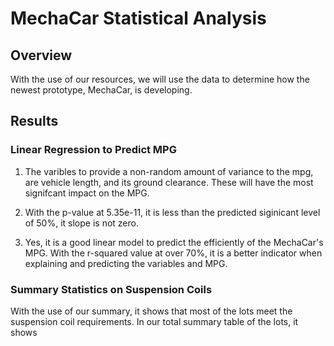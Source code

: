 # MechaCar Statistical Analysis

## Overview
With the use of our resources, we will use the data to determine how the newest prototype, MechaCar, is developing.

## Results

### Linear Regression to Predict MPG

1.  The varibles to provide a non-random amount of variance to the mpg, are vehicle length, and its ground clearance.  These will have the most signifcant impact on the MPG.

2.  With the p-value at 5.35e-11, it is less than the predicted siginicant level of 50%, it slope is not zero.

3. Yes, it is a good linear model to predict the efficiently of the MechaCar's MPG.  With the r-squared value at over 70%, it is a better indicator when explaining and predicting the variables and MPG.

### Summary Statistics on Suspension Coils
With the use of our summary, it shows that most of the lots meet the suspension coil requirements.  In our total summary table of the lots, it shows 
